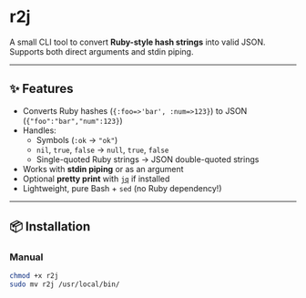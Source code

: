 # r2j

A small CLI tool to convert **Ruby-style hash strings** into valid JSON.  
Supports both direct arguments and stdin piping.

---

## ✨ Features
- Converts Ruby hashes (`{:foo=>'bar', :num=>123}`) to JSON (`{"foo":"bar","num":123}`)
- Handles:
  - Symbols (`:ok` → `"ok"`)
  - `nil`, `true`, `false` → `null`, `true`, `false`
  - Single-quoted Ruby strings → JSON double-quoted strings
- Works with **stdin piping** or as an argument
- Optional **pretty print** with [`jq`](https://stedolan.github.io/jq/) if installed
- Lightweight, pure Bash + `sed` (no Ruby dependency!)

---

## 📦 Installation

### Manual
```bash
chmod +x r2j
sudo mv r2j /usr/local/bin/
